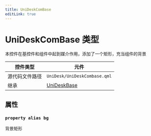 ```yaml
---
title: UniDeskComBase
editLink: true
---
```

# UniDeskComBase 类型
本控件在基控件和组件中起到媒介作用，添加了一个矩形，充当组件的背景

| 控件类型    | 元件                                 |
| ------- | ---------------------------------- |
| 源代码文件路径 | `UniDesk/UniDeskCombase.qml`       |
| 继承      | [UniDeskBase](./bases/UniDeskBase) |
## 属性
### `property alias bg`
背景矩形
